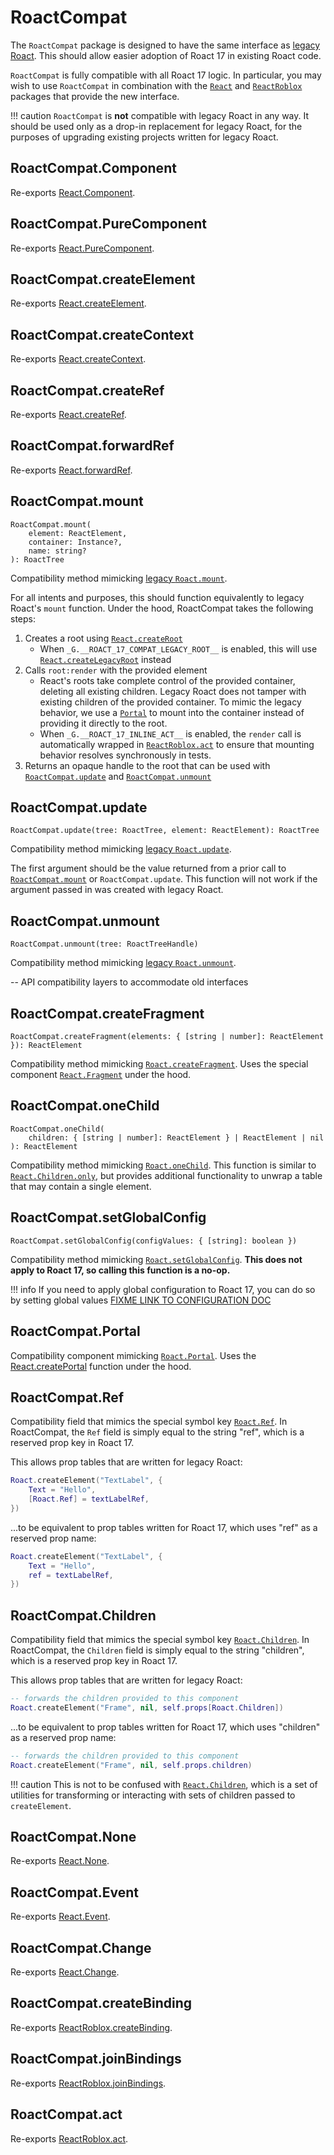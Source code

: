 # RoactCompat

The `RoactCompat` package is designed to have the same interface as [legacy Roact](https://roblox.github.io/roact/api-reference/). This should allow easier adoption of Roact 17 in existing Roact code.

`RoactCompat` is fully compatible with all Roact 17 logic. In particular, you may wish to use `RoactCompat` in combination with the [`React`](react.md#react) and [`ReactRoblox`](react-roblox.md#reactroblox) packages that provide the new interface.

!!! caution
	`RoactCompat` is **not** compatible with legacy Roact in any way. It should be used only as a drop-in replacement for legacy Roact, for the purposes of upgrading existing projects written for legacy Roact.

## RoactCompat.Component
Re-exports [React.Component](react.md#ReactComponent).

## RoactCompat.PureComponent
Re-exports [React.PureComponent](react.md#ReactPureComponent).

## RoactCompat.createElement
Re-exports [React.createElement](react.md#ReactcreateElement).

## RoactCompat.createContext
Re-exports [React.createContext](react.md#ReactcreateContext).

## RoactCompat.createRef
Re-exports [React.createRef](react.md#ReactcreateRef).

## RoactCompat.forwardRef
Re-exports [React.forwardRef](react.md#ReactforwardRef).

## RoactCompat.mount

```
RoactCompat.mount(
	element: ReactElement,
	container: Instance?,
	name: string?
): RoactTree
```
Compatibility method mimicking [legacy `Roact.mount`](https://roblox.github.io/roact/api-reference/#roactmount).

For all intents and purposes, this should function equivalently to legacy Roact's `mount` function. Under the hood, RoactCompat takes the following steps:

1. Creates a root using [`React.createRoot`](react.md#reactcreateroot)
	* When `_G.__ROACT_17_COMPAT_LEGACY_ROOT__` is enabled, this will use [`React.createLegacyRoot`](react.md#reactcreatelegacyroot) instead
2. Calls `root:render` with the provided element
	* React's roots take complete control of the provided container, deleting all existing children. Legacy Roact does not tamper with existing children of the provided container. To mimic the legacy behavior, we use a [`Portal`](react.md#reactcreateportal) to mount into the container instead of providing it directly to the root.
	* When `_G.__ROACT_17_INLINE_ACT__` is enabled, the `render` call is automatically wrapped in [`ReactRoblox.act`](react-roblox.md#reactrobloxact) to ensure that mounting behavior resolves synchronously in tests.
3. Returns an opaque handle to the root that can be used with [`RoactCompat.update`](#roactcompatupdate) and [`RoactCompat.unmount`](#roactcompatunmount)

## RoactCompat.update

```
RoactCompat.update(tree: RoactTree, element: ReactElement): RoactTree
```
Compatibility method mimicking [legacy `Roact.update`](https://roblox.github.io/roact/api-reference/#roactupdate).

The first argument should be the value returned from a prior call to [`RoactCompat.mount`](#roactcompatmount) or `RoactCompat.update`. This function will not work if the argument passed in was created with legacy Roact.

## RoactCompat.unmount

```
RoactCompat.unmount(tree: RoactTreeHandle)
```
Compatibility method mimicking [legacy `Roact.unmount`](https://roblox.github.io/roact/api-reference/#roactunmount).

-- API compatibility layers to accommodate old interfaces
## RoactCompat.createFragment

```
RoactCompat.createFragment(elements: { [string | number]: ReactElement }): ReactElement
```
Compatibility method mimicking [`Roact.createFragment`](https://roblox.github.io/roact/api-reference/#roactcreatefragment). Uses the special component [`React.Fragment`](react.md#reactfragment) under the hood.

## RoactCompat.oneChild

```
RoactCompat.oneChild(
	children: { [string | number]: ReactElement } | ReactElement | nil
): ReactElement
```
Compatibility method mimicking [`Roact.oneChild`](https://roblox.github.io/roact/api-reference/#roactonechild). This function is similar to [`React.Children.only`](react.md#reactchildrenonly), but provides additional functionality to unwrap a table that may contain a single element.

## RoactCompat.setGlobalConfig

```
RoactCompat.setGlobalConfig(configValues: { [string]: boolean })
```
Compatibility method mimicking [`Roact.setGlobalConfig`](https://roblox.github.io/roact/api-reference/#roactsetglobalconfig). **This does not apply to Roact 17, so calling this function is a no-op.**

!!! info
	If you need to apply global configuration to Roact 17, you can do so by setting global values [FIXME LINK TO CONFIGURATION DOC](../configuration.md)

## RoactCompat.Portal

Compatibility component mimicking [`Roact.Portal`](https://roblox.github.io/roact/api-reference/#roactportal). Uses the [React.createPortal](react.md#reactcreateportal) function under the hood.

## RoactCompat.Ref

Compatibility field that mimics the special symbol key [`Roact.Ref`](https://roblox.github.io/roact/api-reference/#roactref). In RoactCompat, the `Ref` field is simply equal to the string "ref", which is a reserved prop key in Roact 17.

This allows prop tables that are written for legacy Roact:
```lua
Roact.createElement("TextLabel", {
	Text = "Hello",
	[Roact.Ref] = textLabelRef,
})
```
...to be equivalent to prop tables written for Roact 17, which uses "ref" as a reserved prop name:
```lua
Roact.createElement("TextLabel", {
	Text = "Hello",
	ref = textLabelRef,
})
```

## RoactCompat.Children

Compatibility field that mimics the special symbol key [`Roact.Children`](https://roblox.github.io/roact/api-reference/#roactchildren). In RoactCompat, the `Children` field is simply equal to the string "children", which is a reserved prop key in Roact 17.

This allows prop tables that are written for legacy Roact:
```lua
-- forwards the children provided to this component
Roact.createElement("Frame", nil, self.props[Roact.Children])
```
...to be equivalent to prop tables written for Roact 17, which uses "children" as a reserved prop name:
```lua
-- forwards the children provided to this component
Roact.createElement("Frame", nil, self.props.children)
```

!!! caution
	This is not to be confused with [`React.Children`](react.md#reactchildren), which is a set of utilities for transforming or interacting with sets of children passed to `createElement`.

## RoactCompat.None

Re-exports [React.None](react.md#reactnone).

## RoactCompat.Event

Re-exports [React.Event](react.md#reactrobloxevent).

## RoactCompat.Change

Re-exports [React.Change](react.md#reactrobloxchange).

## RoactCompat.createBinding
Re-exports [ReactRoblox.createBinding](react.md#reactcreatebinding).

## RoactCompat.joinBindings
Re-exports [ReactRoblox.joinBindings](react.md#reactjoinbindings).

## RoactCompat.act
Re-exports [ReactRoblox.act](react-roblox.md#reactrobloxact).

